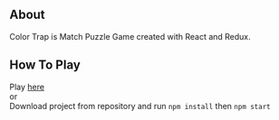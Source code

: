 ## About

Color Trap is Match Puzzle Game created with React and Redux.

## How To Play

Play [here](https://color-trap.netlify.app)
<br />
or
<br />
Download project from repository and run `npm install` then `npm start`

